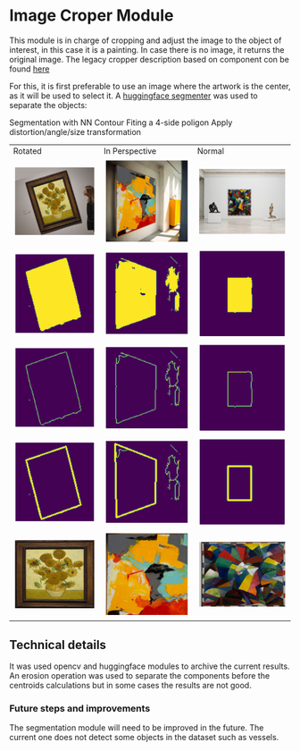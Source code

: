 # Image Croper Module

This module is in charge of cropping and adjust the image to the object of interest, in this case it is a painting. In case there is no image, it returns the original image.
The legacy cropper description based on component con be found [here](CCROPER.md)



For this, it is first preferable to use an image where the artwork is the center, as it will be used to select it.
A [huggingface segmenter](https://huggingface.co/nvidia/segformer-b0-finetuned-ade-512-512) was used to separate the objects:


<table>
  <tr>
  <td>Rotated</td> <td>In Perspective</td> <td>Normal</td>
  </tr>
  <tr>
    <td><img src="images/d1.png" alt="Image 1"></td>
    <td><img src="images/d6.png" alt="Image 2"></td>
    <td><img src="images/d11.png" alt="Image 3"></td>
  </tr>
  <tr>
    Segmentation with NN
  </tr>
  <tr>
    <td><img src="images/d2.png" alt="Image 6"></td>
    <td><img src="images/d7.png" alt="Image 7"></td>
    <td><img src="images/d12.png" alt="Image 8"></td>
  </tr>
  <tr>
    Contour
  </tr>
  <tr>
    <td><img src="images/d3.png" alt="Image 11"></td>
    <td><img src="images/d8.png" alt="Image 12"></td>
    <td><img src="images/d13.png" alt="Image 13"></td>
  </tr>
  <tr>
    Fiting a 4-side poligon
  </tr>
  <tr>
    <td><img src="images/d4.png" alt="Image 11"></td>
    <td><img src="images/d9.png" alt="Image 12"></td>
    <td><img src="images/d14.png" alt="Image 13"></td>
  </tr>
  <tr>
    Apply distortion/angle/size transformation
  </tr>
  <tr>
    <td><img src="images/d5.png" alt="Image 11"></td>
    <td><img src="images/d10.png" alt="Image 12"></td>
    <td><img src="images/d15.png" alt="Image 13"></td>
  </tr>
</table>



## Technical details

It was used opencv and huggingface modules to archive the current results.
An erosion operation was used to separate the components before the centroids calculations but in some cases the results are not good.


### Future steps and improvements

The segmentation module will need to be improved in the future. The current one does not detect some objects in the dataset such as vessels.

